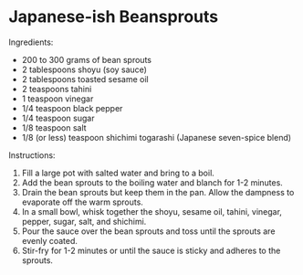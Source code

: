 # Japanese-ish Beansprouts

Ingredients:

* 200 to 300 grams of bean sprouts
* 2 tablespoons shoyu (soy sauce)
* 2 tablespoons toasted sesame oil
* 2 teaspoons tahini
* 1 teaspoon vinegar
* 1/4 teaspoon black pepper
* 1/4 teaspoon sugar
* 1/8 teaspoon salt
* 1/8 (or less) teaspoon shichimi togarashi (Japanese seven-spice blend)

Instructions:

1. Fill a large pot with salted water and bring to a boil.
2. Add the bean sprouts to the boiling water and blanch for 1-2 minutes.
3. Drain the bean sprouts but keep them in the pan. Allow the dampness to evaporate off the warm sprouts.
4. In a small bowl, whisk together the shoyu, sesame oil, tahini, vinegar, pepper, sugar, salt, and shichimi.
5. Pour the sauce over the bean sprouts and toss until the sprouts are evenly coated.
6. Stir-fry for 1-2 minutes or until the sauce is sticky and adheres to the sprouts.
